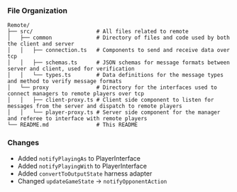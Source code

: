 ### File Organization

```
Remote/
├── src/                    # All files related to remote
│   ├── common              # Directory of files and code used by both the client and server
│   │   ├── connection.ts   # Components to send and receive data over tcp
│   │   ├── schemas.ts      # JSON schemas for message formats between server and client, used for verification
│   │   └── types.ts        # Data definitions for the message types and method to verify message formats
│   └── proxy               # Directory for the interfaces used to connect managers to remote players over tcp
│   │   ├── client-proxy.ts # Client side component to listen for messages from the server and dispatch to remote players
│   │   └── player-proxy.ts # Server side component for the manager and referee to interface with remote players
└── README.md               # This README
```

### Changes

-   Added `notifyPlayingAs` to PlayerInterface
-   Added `notifyPlayingWith` to PlayerInterface
-   Added `convertToOutputState` harness adapter
-   Changed `updateGameState` -> `notifyOpponentAction`
